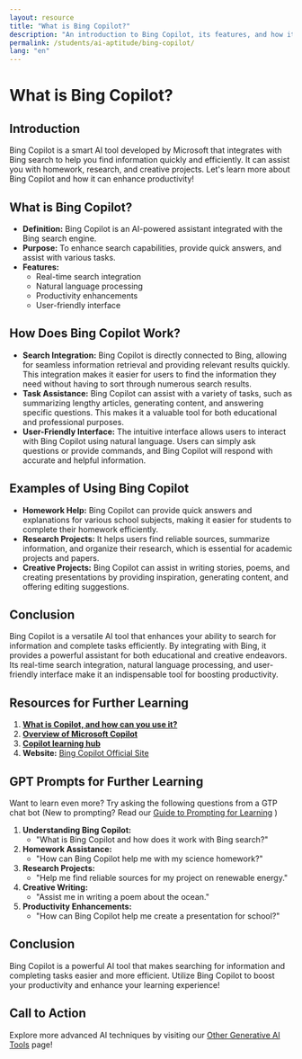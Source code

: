 ```yaml
---
layout: resource
title: "What is Bing Copilot?"
description: "An introduction to Bing Copilot, its features, and how it enhances productivity."
permalink: /students/ai-aptitude/bing-copilot/
lang: "en"
---
```


# What is Bing Copilot?

## Introduction
Bing Copilot is a smart AI tool developed by Microsoft that integrates with Bing search to help you find information quickly and efficiently. It can assist you with homework, research, and creative projects. Let's learn more about Bing Copilot and how it can enhance productivity!

## What is Bing Copilot?
- **Definition:** Bing Copilot is an AI-powered assistant integrated with the Bing search engine.
- **Purpose:** To enhance search capabilities, provide quick answers, and assist with various tasks.
- **Features:** 
  - Real-time search integration
  - Natural language processing
  - Productivity enhancements
  - User-friendly interface

## How Does Bing Copilot Work?
- **Search Integration:** Bing Copilot is directly connected to Bing, allowing for seamless information retrieval and providing relevant results quickly. This integration makes it easier for users to find the information they need without having to sort through numerous search results.
- **Task Assistance:** Bing Copilot can assist with a variety of tasks, such as summarizing lengthy articles, generating content, and answering specific questions. This makes it a valuable tool for both educational and professional purposes.
- **User-Friendly Interface:** The intuitive interface allows users to interact with Bing Copilot using natural language. Users can simply ask questions or provide commands, and Bing Copilot will respond with accurate and helpful information.

## Examples of Using Bing Copilot
- **Homework Help:** Bing Copilot can provide quick answers and explanations for various school subjects, making it easier for students to complete their homework efficiently.
- **Research Projects:** It helps users find reliable sources, summarize information, and organize their research, which is essential for academic projects and papers.
- **Creative Projects:** Bing Copilot can assist in writing stories, poems, and creating presentations by providing inspiration, generating content, and offering editing suggestions.

## Conclusion
Bing Copilot is a versatile AI tool that enhances your ability to search for information and complete tasks efficiently. By integrating with Bing, it provides a powerful assistant for both educational and creative endeavors. Its real-time search integration, natural language processing, and user-friendly interface make it an indispensable tool for boosting productivity.

## Resources for Further Learning

1. **[What is Copilot, and how can you use it?](https://www.microsoft.com/en-us/bing/do-more-with-ai/what-is-bing-chat-and-how-can-you-use-it)**
2. **[Overview of Microsoft Copilot](https://learn.microsoft.com/en-us/copilot/overview)**
3. **[Copilot learning hub](https://learn.microsoft.com/en-us/copilot/)**
4. **Website:** [Bing Copilot Official Site](https://www.bing.com/copilot)

## GPT Prompts for Further Learning
Want to learn even more? Try asking the following questions from a GTP chat bot
(New to prompting? Read our [Guide to Prompting for Learning](../guide-to-prompting-for-learning/) ) 

1. **Understanding Bing Copilot:**
   - "What is Bing Copilot and how does it work with Bing search?"
2. **Homework Assistance:**
   - "How can Bing Copilot help me with my science homework?"
3. **Research Projects:**
   - "Help me find reliable sources for my project on renewable energy."
4. **Creative Writing:**
   - "Assist me in writing a poem about the ocean."
5. **Productivity Enhancements:**
   - "How can Bing Copilot help me create a presentation for school?"

## Conclusion
Bing Copilot is a powerful AI tool that makes searching for information and completing tasks easier and more efficient. Utilize Bing Copilot to boost your productivity and enhance your learning experience!

## Call to Action
Explore more advanced AI techniques by visiting our [Other Generative AI Tools](../other-generative-ai-tools/) page!
